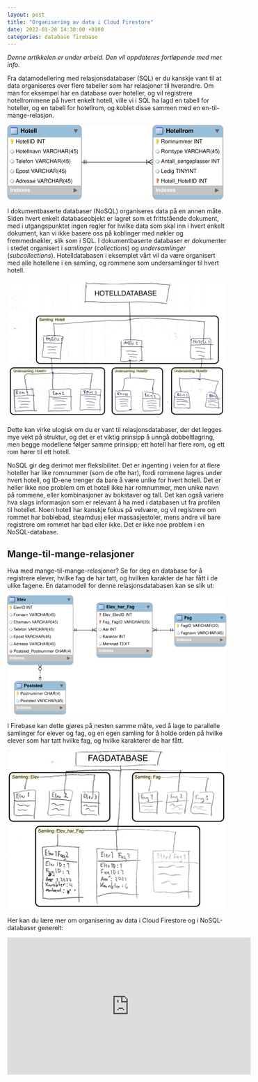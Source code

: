 ```yaml
---
layout: post
title: "Organisering av data i Cloud Firestore"
date: 2022-01-28 14:30:00 +0100
categories: database firebase
---
```

_Denne artikkelen er under arbeid. Den vil oppdateres fortløpende med mer info._

Fra datamodellering med relasjonsdatabaser (SQL) er du kanskje vant til at data organiseres over flere tabeller som har relasjoner til hverandre. Om man for eksempel har en database over hoteller, og vil registrere hotellrommene på hvert enkelt hotell, ville vi i SQL ha lagd en tabell for hoteller, og en tabell for hotellrom, og koblet disse sammen med en en-til-mange-relasjon.

![Databasemodell av database for hotell og hotellrom](/img/2022-02-04-organisering-av-data-i-cloud-firestore/Hotell_db_mod.svg)

I dokumentbaserte databaser (NoSQL) organiseres data på en annen måte. Siden hvert enkelt databaseobjekt er lagret som et frittstående dokument, med i utgangspunktet ingen regler for hvilke data som skal inn i hvert enkelt dokument, kan vi ikke basere oss på koblinger med nøkler og fremmednøkler, slik som i SQL. I dokumentbaserte databaser er dokumenter i stedet organisert i _samlinger_ (_collections_) og _undersamlinger_ (_subcollections_). Hotelldatabasen i eksemplet vårt vil da være organisert med alle hotellene i en samling, og rommene som undersamlinger til hvert hotell.

![Modell av dokumentdatabase med samlinger, dokumenter og undersamlinger](/img/2022-02-04-organisering-av-data-i-cloud-firestore/dokumentdatabase-modell-hotell.jpg)

Dette kan virke ulogisk om du er vant til relasjonsdatabaser, der det legges mye vekt på struktur, og det er et viktig prinsipp å unngå dobbeltlagring, men begge modellene følger samme prinsipp; ett hotell har flere rom, og ett rom hører til ett hotell. 

NoSQL gir deg derimot mer fleksibilitet. Det er ingenting i veien for at flere hoteller har like romnummer (som de ofte har), fordi rommene lagres under hvert hotell, og ID-ene trenger da bare å være unike for hvert hotell. Det er heller ikke noe problem om et hotell ikke har romnummer, men unike navn på rommene, eller kombinasjoner av bokstaver og tall. Det kan også variere hva slags informasjon som er relevant å ha med i databasen ut fra profilen til hotellet. Noen hotell har kanskje fokus på velvære, og vil registrere om rommet har boblebad, steamdusj eller massasjestoler, mens andre vil bare registrere om rommet har bad eller ikke. Det er ikke noe problem i en NoSQL-database.

## Mange-til-mange-relasjoner
Hva med mange-til-mange-relasjoner? Se for deg en database for å registrere elever, hvilke fag de har tatt, og hvilken karakter de har fått i de ulike fagene. En datamodell for denne relasjonsdatabasen kan se slik ut:

![Databasemodell av database for elever og fag](/img/2022-02-04-organisering-av-data-i-cloud-firestore/elev_fag_dbmod.svg)

I Firebase kan dette gjøres på nesten samme måte, ved å lage to parallelle samlinger for elever og fag, og en egen samling for å holde orden på hvilke elever som har tatt hvilke fag, og hvilke karakterer de har fått. 

![Modell av dokumentdatabase med parallelle samlinger og dokumenter](/img/2022-02-04-organisering-av-data-i-cloud-firestore/dokumentdatabase-modell-elev_fag.jpg)


Her kan du lære mer om organisering av data i Cloud Firestore og i NoSQL-databaser generelt:
<iframe width="560" height="315" src="https://www.youtube-nocookie.com/embed/v_hR4K4auoQ" title="YouTube video player" frameborder="0" allow="accelerometer; autoplay; clipboard-write; encrypted-media; gyroscope; picture-in-picture" allowfullscreen></iframe>
